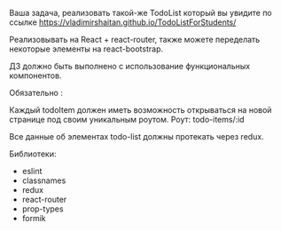 Ваша задача, реализовать такой-же TodoList который вы увидите по
ссылке https://vladimirshaitan.github.io/TodoListForStudents/

Реализовывать на React + react-router, также можете переделать некоторые элементы на react-bootstrap.

ДЗ должно быть выполнено с использование функциональных компонентов.

Обязательно :

Каждый todoItem должен иметь возможность открываться на новой странице под своим уникальным роутом.
Роут: todo-items/:id

Все данные об элементах todo-list должны протекать через redux.

Библиотеки:

- eslint
- classnames
- redux
- react-router
- prop-types
- formik